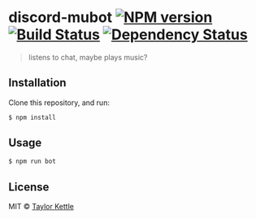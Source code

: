 # discord-mubot [![NPM version][npm-image]][npm-url] [![Build Status][travis-image]][travis-url] [![Dependency Status][daviddm-image]][daviddm-url]
> listens to chat, maybe plays music?

## Installation

Clone this repository, and run:
```sh
$ npm install
```

## Usage

```js
$ npm run bot
```
## License

MIT © [Taylor Kettle]()


[npm-image]: https://badge.fury.io/js/discord-mubot.svg
[npm-url]: https://npmjs.org/package/discord-mubot
[travis-image]: https://travis-ci.org//discord-mubot.svg?branch=master
[travis-url]: https://travis-ci.org//discord-mubot
[daviddm-image]: https://david-dm.org//discord-mubot.svg?theme=shields.io
[daviddm-url]: https://david-dm.org//discord-mubot
